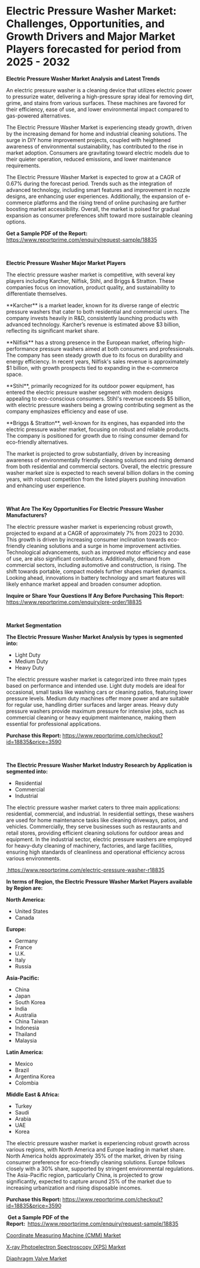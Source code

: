 <p><h1>Electric Pressure Washer Market: Challenges, Opportunities, and Growth Drivers and Major Market Players forecasted for period from 2025 - 2032</h1></p><p><strong>Electric Pressure Washer Market Analysis and Latest Trends</strong></p>
<p><p>An electric pressure washer is a cleaning device that utilizes electric power to pressurize water, delivering a high-pressure spray ideal for removing dirt, grime, and stains from various surfaces. These machines are favored for their efficiency, ease of use, and lower environmental impact compared to gas-powered alternatives. </p><p>The Electric Pressure Washer Market is experiencing steady growth, driven by the increasing demand for home and industrial cleaning solutions. The surge in DIY home improvement projects, coupled with heightened awareness of environmental sustainability, has contributed to the rise in market adoption. Consumers are gravitating toward electric models due to their quieter operation, reduced emissions, and lower maintenance requirements. </p><p>The Electric Pressure Washer Market is expected to grow at a CAGR of 0.67% during the forecast period. Trends such as the integration of advanced technology, including smart features and improvement in nozzle designs, are enhancing user experiences. Additionally, the expansion of e-commerce platforms and the rising trend of online purchasing are further boosting market accessibility. Overall, the market is poised for gradual expansion as consumer preferences shift toward more sustainable cleaning options.</p></p>
<p><strong>Get a Sample PDF of the Report:&nbsp;</strong> <a href="https://www.reportprime.com/enquiry/request-sample/18835?utm_campaign=2198&utm_medium=2&utm_source=Github&utm_content=ia&utm_term=19032025&utm_id=electric-pressure-washer">https://www.reportprime.com/enquiry/request-sample/18835</a></p>
<p>&nbsp;</p>
<p><strong>Electric Pressure Washer Major Market Players</strong></p>
<p><p>The electric pressure washer market is competitive, with several key players including Karcher, Nilfisk, Stihl, and Briggs & Stratton. These companies focus on innovation, product quality, and sustainability to differentiate themselves.</p><p>**Karcher** is a market leader, known for its diverse range of electric pressure washers that cater to both residential and commercial users. The company invests heavily in R&D, consistently launching products with advanced technology. Karcher’s revenue is estimated above $3 billion, reflecting its significant market share.</p><p>**Nilfisk** has a strong presence in the European market, offering high-performance pressure washers aimed at both consumers and professionals. The company has seen steady growth due to its focus on durability and energy efficiency. In recent years, Nilfisk's sales revenue is approximately $1 billion, with growth prospects tied to expanding in the e-commerce space.</p><p>**Stihl**, primarily recognized for its outdoor power equipment, has entered the electric pressure washer segment with modern designs appealing to eco-conscious consumers. Stihl's revenue exceeds $5 billion, with electric pressure washers being a growing contributing segment as the company emphasizes efficiency and ease of use.</p><p>**Briggs & Stratton**, well-known for its engines, has expanded into the electric pressure washer market, focusing on robust and reliable products. The company is positioned for growth due to rising consumer demand for eco-friendly alternatives.</p><p>The market is projected to grow substantially, driven by increasing awareness of environmentally friendly cleaning solutions and rising demand from both residential and commercial sectors. Overall, the electric pressure washer market size is expected to reach several billion dollars in the coming years, with robust competition from the listed players pushing innovation and enhancing user experience.</p></p>
<p>&nbsp;</p>
<p><strong>What Are The Key Opportunities For Electric Pressure Washer Manufacturers?</strong></p>
<p><p>The electric pressure washer market is experiencing robust growth, projected to expand at a CAGR of approximately 7% from 2023 to 2030. This growth is driven by increasing consumer inclination towards eco-friendly cleaning solutions and a surge in home improvement activities. Technological advancements, such as improved motor efficiency and ease of use, are also significant contributors. Additionally, demand from commercial sectors, including automotive and construction, is rising. The shift towards portable, compact models further shapes market dynamics. Looking ahead, innovations in battery technology and smart features will likely enhance market appeal and broaden consumer adoption.</p></p>
<p><strong>Inquire or Share Your Questions If Any Before Purchasing This Report:</strong> <a href="https://www.reportprime.com/enquiry/pre-order/18835?utm_campaign=2198&utm_medium=2&utm_source=Github&utm_content=ia&utm_term=19032025&utm_id=electric-pressure-washer">https://www.reportprime.com/enquiry/pre-order/18835</a></p>
<p>&nbsp;</p>
<p><strong>Market Segmentation</strong></p>
<p><strong>The Electric Pressure Washer Market Analysis by types is segmented into:</strong></p>
<p><ul><li>Light Duty</li><li>Medium Duty</li><li>Heavy Duty</li></ul></p>
<p><p>The electric pressure washer market is categorized into three main types based on performance and intended use. Light duty models are ideal for occasional, small tasks like washing cars or cleaning patios, featuring lower pressure levels. Medium duty machines offer more power and are suitable for regular use, handling dirtier surfaces and larger areas. Heavy duty pressure washers provide maximum pressure for intensive jobs, such as commercial cleaning or heavy equipment maintenance, making them essential for professional applications.</p></p>
<p><strong>Purchase this Report:&nbsp;</strong><a href="https://www.reportprime.com/checkout?id=18835&price=3590&utm_campaign=2198&utm_medium=2&utm_source=Github&utm_content=ia&utm_term=19032025&utm_id=electric-pressure-washer">https://www.reportprime.com/checkout?id=18835&price=3590</a></p>
<p>&nbsp;</p>
<p><strong>The Electric Pressure Washer Market Industry Research by Application is segmented into:</strong></p>
<p><ul><li>Residential</li><li>Commercial</li><li>Industrial</li></ul></p>
<p><p>The electric pressure washer market caters to three main applications: residential, commercial, and industrial. In residential settings, these washers are used for home maintenance tasks like cleaning driveways, patios, and vehicles. Commercially, they serve businesses such as restaurants and retail stores, providing efficient cleaning solutions for outdoor areas and equipment. In the industrial sector, electric pressure washers are employed for heavy-duty cleaning of machinery, factories, and large facilities, ensuring high standards of cleanliness and operational efficiency across various environments.</p></p>
<p><a href="https://www.reportprime.com/electric-pressure-washer-r18835?utm_campaign=2198&utm_medium=2&utm_source=Github&utm_content=ia&utm_term=19032025&utm_id=electric-pressure-washer">&nbsp;https://www.reportprime.com/electric-pressure-washer-r18835</a></p>
<p><strong>In terms of Region, the Electric Pressure Washer Market Players available by Region are:</strong></p>
<p>
    <p> <strong> North America: </strong>
        <ul>
            <li>United States</li>
            <li>Canada</li>
        </ul>
        </p> 
    <p> <strong> Europe: </strong>
        <ul>
            <li>Germany</li>
            <li>France</li>
            <li>U.K.</li>
            <li>Italy</li>
            <li>Russia</li>
        </ul>
        </p> 
    <p> <strong> Asia-Pacific: </strong>
        <ul>
            <li>China</li>
            <li>Japan</li>
            <li>South Korea</li>
            <li>India</li>
            <li>Australia</li>
            <li>China Taiwan</li>
            <li>Indonesia</li>
            <li>Thailand</li>
            <li>Malaysia</li>
        </ul>
        </p> 
    <p> <strong> Latin America: </strong>
        <ul>
            <li>Mexico</li>
            <li>Brazil</li>
            <li>Argentina Korea</li>
            <li>Colombia</li>
        </ul>
        </p> 
    <p> <strong> Middle East & Africa: </strong>
        <ul>
            <li>Turkey</li>
            <li>Saudi</li>
            <li>Arabia</li>
            <li>UAE</li>
            <li>Korea</li>
        </ul>
    </p>
    </p>
<p><p>The electric pressure washer market is experiencing robust growth across various regions, with North America and Europe leading in market share. North America holds approximately 35% of the market, driven by rising consumer preference for eco-friendly cleaning solutions. Europe follows closely with a 30% share, supported by stringent environmental regulations. The Asia-Pacific region, particularly China, is projected to grow significantly, expected to capture around 25% of the market due to increasing urbanization and rising disposable incomes.</p></p>
<p><strong>Purchase this Report: </strong><a href="https://www.reportprime.com/checkout?id=18835&price=3590&utm_campaign=2198&utm_medium=2&utm_source=Github&utm_content=ia&utm_term=19032025&utm_id=electric-pressure-washer">https://www.reportprime.com/checkout?id=18835&price=3590</a></p>
<p>&nbsp;<strong>Get a Sample PDF of the Report:&nbsp;&nbsp;</strong><a href="https://www.reportprime.com/enquiry/request-sample/18835?utm_campaign=2198&utm_medium=2&utm_source=Github&utm_content=ia&utm_term=19032025&utm_id=electric-pressure-washer">https://www.reportprime.com/enquiry/request-sample/18835</a></p>
<p><strong></strong></p>
<p><p><a href="https://github.com/boitafbg/Market-Research-Report-List-1/blob/main/coordinate-measuring-machine-cmm-market.md?utm_campaign=2198&utm_medium=2&utm_source=Github&utm_content=ia&utm_term=19032025&utm_id=electric-pressure-washer">Coordinate Measuring Machine (CMM) Market</a></p><p><a href="https://github.com/curinbucan9/Market-Research-Report-List-1/blob/main/x-ray-photoelectron-spectroscopy-xps-market.md?utm_campaign=2198&utm_medium=2&utm_source=Github&utm_content=ia&utm_term=19032025&utm_id=electric-pressure-washer">X-ray Photoelectron Spectroscopy (XPS) Market</a></p><p><a href="https://github.com/klindsey95/Market-Research-Report-List-1/blob/main/diaphragm-valve-market.md?utm_campaign=2198&utm_medium=2&utm_source=Github&utm_content=ia&utm_term=19032025&utm_id=electric-pressure-washer">Diaphragm Valve Market</a></p></p>